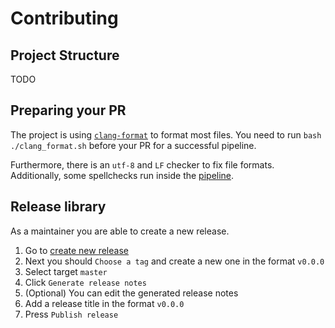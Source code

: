 # Contributing

## Project Structure

TODO

## Preparing your PR

The project is using [`clang-format`](https://clang.llvm.org/docs/ClangFormat.html) to format most files. You need to run `bash ./clang_format.sh` before your PR for a successful pipeline.

Furthermore, there is an `utf-8` and `LF` checker to fix file formats. Additionally, some spellchecks run inside the [pipeline](.github/workflows/static_checks.yml).

## Release library

As a maintainer you are able to create a new release.
1. Go to  [create new release](https://github.com/godotjs/javascript/releases/new)
2. Next you should ``Choose a tag`` and create a new one in the format `v0.0.0`
3. Select target ``master``
4. Click ``Generate release notes``
5. (Optional) You can edit the generated release notes
6. Add a release title in the format `v0.0.0`
7. Press ``Publish release``

